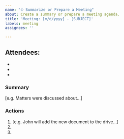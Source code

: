 ```yaml
---
name: "⏲ Summarize or Prepare a Meeting"
about: Create a summary or prepare a meeting agenda.
title: 'Meeting: [m/d/yyyy] - [SUBJECT]'
labels: meeting
assignees: ''

---
```


## Attendees:
- 
- 
- 

### Summary
[e.g. Matters were discussed about...]

### Actions
1. [e.g. John will add the new document to the drive...]
1. 
1.
